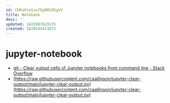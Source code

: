 ```yaml
---
id: CHKaVce1sw7EgN0iM2gvV
title: Notebook
desc: ''
updated: 1632007619135
created: 1628444413872
---
```

# jupyter-notebook

* [git - Clear output cells of Jupyter notebooks from command line - Stack Overflow](https://stackoverflow.com/questions/50506968/clear-output-cells-of-jupyter-notebooks-from-command-line)
* [https://raw.githubusercontent.com/caallinson/jupyter-clear-output/main/jupyter-clear-output.py](https://raw.githubusercontent.com/caallinson/jupyter-clear-output/main/jupyter-clear-output.py)
